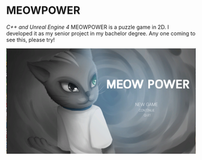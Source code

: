 # MEOWPOWER
_C++ and Unreal Engine 4_
MEOWPOWER is a puzzle game in 2D. I developed it as my senior project in my bachelor degree. Any one coming to see this, please try!

![Image of mainmenu](https://github.com/wwongkamjan/MEOWPOWER/blob/master/mainmenu.PNG)



